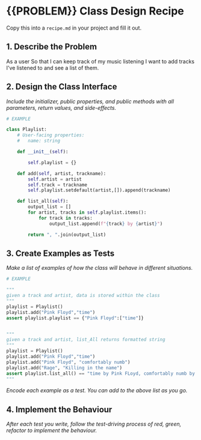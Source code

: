 # {{PROBLEM}} Class Design Recipe

Copy this into a `recipe.md` in your project and fill it out.

## 1. Describe the Problem

As a user
So that I can keep track of my music listening
I want to add tracks I've listened to and see a list of them.

## 2. Design the Class Interface

_Include the initializer, public properties, and public methods with all parameters, return values, and side-effects._

```python
# EXAMPLE

class Playlist:
    # User-facing properties:
    #   name: string

    def __init__(self):

        self.playlist = {}

    def add(self, artist, trackname):
        self.artist = artist
        self.track = trackname
        self.playlist.setdefault(artist,[]).append(trackname)

    def list_all(self):
        output_list = []
        for artist, tracks in self.playlist.items():
            for track in tracks:
                output_list.append(f"{track} by {artist}")

        return ", ".join(output_list)


```

## 3. Create Examples as Tests

_Make a list of examples of how the class will behave in different situations._

```python
# EXAMPLE

"""
given a track and artist, data is stored within the class
"""
playlist = Playlist()
playlist.add("Pink Floyd","time")
assert playlist.playlist == {"Pink Floyd":["time"]}


"""
given a track and artist, list_All returns formatted string
"""
playlist = Playlist()
playlist.add("Pink Floyd","time")
playlist.add("Pink Floyd", "comfortably numb")
playlist.add("Rage", "Killing in the name")
assert playlist.list_all() == "time by Pink FLoyd, comfortably numb by Pink Floyd, Killing in the name by Rage"
"""

```

_Encode each example as a test. You can add to the above list as you go._

## 4. Implement the Behaviour

_After each test you write, follow the test-driving process of red, green, refactor to implement the behaviour._
